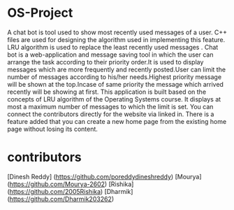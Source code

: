 # OS-Project
A chat bot is tool used to show most recently used messages of a user.
C++ files are used for designing the algorithm used in implementing this feature.
LRU algorithm is used to replace the least recently used messages .
Chat bot is a web-application and message saving tool in which the user can arrange the task according to their priority order.It is used to display messages which are more frequently and recently posted.User can limit the number of messages according to his/her needs.Highest priority message will be shown at the top.Incase of same priority the message which arrived recently will be showing at first.
This application is built based on the concepts of LRU algorithm of the Operating Systems course.
It displays at most a maximum number of messages to which the limit is set. 
You can connect the contributors directly for the website via linked in.
There is a  feature added that you can create a new home page from the existing home page without losing  its content.
# contributors
[Dinesh Reddy] (https://github.com/poreddydineshreddy)
[Mourya] (https://github.com/Mourya-2602)
[Rishika] (https://github.com/2005Rishika) 
[Dharmik] (https://github.com/Dharmik203262) 
